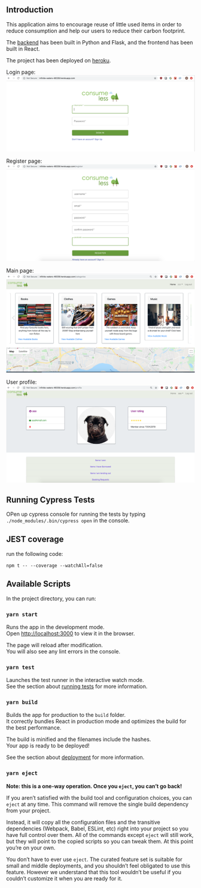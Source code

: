 ## Introduction

This application aims to encourage reuse of little used items in order to reduce consumption and help our users to reduce their carbon footprint.<br />

The [backend](https://github.com/xiaofeizhang19/ConsumeLess-backend) has been built in Python and Flask, and the frontend has been built in React.<br />

The project has been deployed on [heroku](https://infinite-waters-48339.herokuapp.com/).

Login page:
![Login](/public/login.png)

Register page:
![Register](/public/register.png)

Main page:
![Main](/public/main.png)

User profile:
![Profile](/public/profile.png)

## Running Cypress Tests
OPen up cypress console for running the tests by typing `./node_modules/.bin/cypress open` in the console.

## JEST coverage
run the following code:
```
npm t -- --coverage --watchAll=false
```
## Available Scripts

In the project directory, you can run:

### `yarn start`

Runs the app in the development mode.<br />
Open [http://localhost:3000](http://localhost:3000) to view it in the browser.

The page will reload after modification.<br />
You will also see any lint errors in the console.

### `yarn test`

Launches the test runner in the interactive watch mode.<br />
See the section about [running tests](https://facebook.github.io/create-react-app/docs/running-tests) for more information.

### `yarn build`

Builds the app for production to the `build` folder.<br />
It correctly bundles React in production mode and optimizes the build for the best performance.

The build is minified and the filenames include the hashes.<br />
Your app is ready to be deployed!

See the section about [deployment](https://facebook.github.io/create-react-app/docs/deployment) for more information.

### `yarn eject`

**Note: this is a one-way operation. Once you `eject`, you can’t go back!**

If you aren’t satisfied with the build tool and configuration choices, you can `eject` at any time. This command will remove the single build dependency from your project.

Instead, it will copy all the configuration files and the transitive dependencies (Webpack, Babel, ESLint, etc) right into your project so you have full control over them. All of the commands except `eject` will still work, but they will point to the copied scripts so you can tweak them. At this point you’re on your own.

You don’t have to ever use `eject`. The curated feature set is suitable for small and middle deployments, and you shouldn’t feel obligated to use this feature. However we understand that this tool wouldn’t be useful if you couldn’t customize it when you are ready for it.

